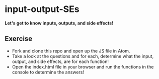# input-output-SEs

**Let's get to know inputs, outputs, and side effects!**

## Exercise

- Fork and clone this repo and open up the JS file in Atom.  
- Take a look at the questions and for each, determine what the input, output, and side effects, are for each function!
- Open the index.html file in your browser and run the functions in the console to determine the answers!
